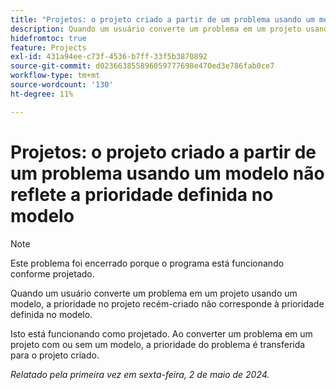 ```yaml
---
title: "Projetos: o projeto criado a partir de um problema usando um modelo não reflete a prioridade definida no modelo"
description: Quando um usuário converte um problema em um projeto usando um modelo, a prioridade no projeto recém-criado não corresponde à prioridade definida no modelo.
hidefromtoc: true
feature: Projects
exl-id: 431a94ee-c73f-4536-b7ff-33f5b3870892
source-git-commit: d023663855896059777698e470ed3e786fab0ce7
workflow-type: tm+mt
source-wordcount: '130'
ht-degree: 11%

---
```


# Projetos: o projeto criado a partir de um problema usando um modelo não reflete a prioridade definida no modelo

>[!NOTE]
>
>Este problema foi encerrado porque o programa está funcionando conforme projetado.

Quando um usuário converte um problema em um projeto usando um modelo, a prioridade no projeto recém-criado não corresponde à prioridade definida no modelo.

Isto está funcionando como projetado. Ao converter um problema em um projeto com ou sem um modelo, a prioridade do problema é transferida para o projeto criado.

_Relatado pela primeira vez em sexta-feira, 2 de maio de 2024._
